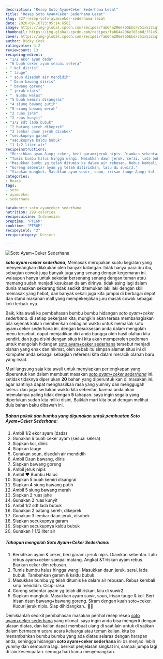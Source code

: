 ```yaml
---
description: "Resep Soto Ayam+Ceker Sederhana Lezat"
title: "Resep Soto Ayam+Ceker Sederhana Lezat"
slug: 527-resep-soto-ayamceker-sederhana-lezat
date: 2020-09-10T23:05:14.656Z
image: https://img-global.cpcdn.com/recipes/fab64a206e765bbd/751x532cq70/soto-ayamceker-sederhana-foto-resep-utama.jpg
thumbnail: https://img-global.cpcdn.com/recipes/fab64a206e765bbd/751x532cq70/soto-ayamceker-sederhana-foto-resep-utama.jpg
cover: https://img-global.cpcdn.com/recipes/fab64a206e765bbd/751x532cq70/soto-ayamceker-sederhana-foto-resep-utama.jpg
author: Ricky Cook
ratingvalue: 4.2
reviewcount: 13
recipeingredient:
- "1/2 ekor ayam dada"
- "6 buah ceker ayam sesuai selera"
- " kol diiris"
- " tauge"
- " soun diseduh air mendidih"
- " Daun bawang diiris"
- " bawang goreng"
- " jeruk nipis"
- "  Bumbu Halus"
- "5 buah kemiri disangrai"
- "4 siung bawang putih"
- "5 siung bawang merah"
- "2 ruas jahe"
- "2 ruas kunyit"
- "1/2 sdt lada bubuk"
- "2 batang sereh dikeprek"
- "3 lembar daun jeruk disobek"
- "secukupnya garam"
- "secukupnya kaldu bubuk"
- "1 1/2 liter air"
recipeinstructions:
- "Bersihkan ayam &amp; ceker, beri garam+jeruk nipis. Diamkan sebentar. Lalu rebus ayam+ceker sampai matang. Angkat &amp;Tiriskan ayam rebus. Biarkan ceker dlm rebusan."
- "Tumis bumbu halus hingga wangi. Masukkan daun jeruk, serai, lada bubuk. Tambahkan garam &amp; kaldu bubuk."
- "Masukkan bumbu yg telah ditumis ke dalam air rebusan. Rebus kembali smp mendidih. Cicipi rasa."
- "Goreng sebentar ayam yg telah ditiriskan, lalu di suwir2."
- "Siapkan mangkuk. Masukkan ayam suwir, soun, irisan tauge &amp; kol. Beri irisan daun bawang+bawang goreng. Siram dengan kuah soto+ceker. Kucuri jeruk nipis. Siap dihidangkan.. 🍲😋"
categories:
- Resep
tags:
- soto
- ayamceker
- sederhana

katakunci: soto ayamceker sederhana 
nutrition: 299 calories
recipecuisine: Indonesian
preptime: "PT16M"
cooktime: "PT56M"
recipeyield: "2"
recipecategory: Dessert

---
```



![Soto Ayam+Ceker Sederhana](https://img-global.cpcdn.com/recipes/fab64a206e765bbd/751x532cq70/soto-ayamceker-sederhana-foto-resep-utama.jpg)

<b><i>soto ayam+ceker sederhana</i></b>, Memasak merupakan suatu kegiatan yang menyenangkan dilakukan oleh banyak kalangan. tidak hanya para ibu ibu, sebagian cowok juga banyak juga yang senang dengan kegemaran ini. walaupun hanya untuk sekedar bersenang senang dengan teman atau memang sudah menjadi kesukaan dalam dirinya. tidak asing lagi dalam dunia masakan sekarang tidak sedikit ditemukan laki laki dengan skill memasak yang hebat, dan banyak sekali juga kita jumpai di berbagai depot dan stand makanan mall yang mempekerjakan juru masak cowok sebagai koki terbaik nya.

Baik, kita awali ke pembahasan bumbu bumbu hidangan <i>soto ayam+ceker sederhana</i>. di setiap pekerjaan kita, mungkin akan terasa membahagiakan bila sejenak kalian memberikan sebagian waktu untuk memasak soto ayam+ceker sederhana ini. dengan kesuksesan anda dalam mengolah menu tersebut, dapat menjadikan diri anda bangga oleh hasil olahan kita sendiri. dan juga disini dengan situs ini kita akan memperoleh pedoman untuk mengolah hidangan <u>soto ayam+ceker sederhana</u> tersebut menjadi olahan yang enak dan nikmat, oleh sebab itu simpan alamat situs ini di komputer anda sebagai sebagian referensi kita dalam meracik olahan baru yang lezat.




Mari langsung saja kita awali untuk menyiapkan perlengkapan yang diperuntuk kan dalam membuat masakan <u><i>soto ayam+ceker sederhana</i></u> ini. setidak tidaknya diperlukan <b>20</b> bahan yang diperuntuk kan di masakan ini. agar nantinya dapat menghasilkan rasa yang yummy dan menggugah selera. dan juga sediakan waktu kita sebentar, karena anda akan memulainya paling tidak dengan <b>5</b> tahapan. saya ingin segala yang diperlukan sudah kita miliki disini, Baiklah mari kita buat dengan melihat dulu bahan baku dibawah ini.

<!--inarticleads1-->

##### Bahan pokok dan bumbu yang digunakan untuk pembuatan Soto Ayam+Ceker Sederhana:

1. Ambil 1/2 ekor ayam (dada)
1. Gunakan 6 buah ceker ayam (sesuai selera)
1. Siapkan  kol, diiris
1. Siapkan  tauge
1. Gunakan  soun, diseduh air mendidih
1. Ambil  Daun bawang, diiris
1. Siapkan  bawang goreng
1. Ambil  jeruk nipis
1. Ambil  ❤ Bumbu Halus:
1. Siapkan 5 buah kemiri disangrai
1. Siapkan 4 siung bawang putih
1. Ambil 5 siung bawang merah
1. Siapkan 2 ruas jahe
1. Gunakan 2 ruas kunyit
1. Ambil 1/2 sdt lada bubuk
1. Gunakan 2 batang sereh, dikeprek
1. Gunakan 3 lembar daun jeruk, disobek
1. Siapkan secukupnya garam
1. Siapkan secukupnya kaldu bubuk
1. Gunakan 1 1/2 liter air




<!--inarticleads2-->

##### Tahapan mengolah Soto Ayam+Ceker Sederhana:

1. Bersihkan ayam &amp; ceker, beri garam+jeruk nipis. Diamkan sebentar. Lalu rebus ayam+ceker sampai matang. Angkat &amp;Tiriskan ayam rebus. Biarkan ceker dlm rebusan.
1. Tumis bumbu halus hingga wangi. Masukkan daun jeruk, serai, lada bubuk. Tambahkan garam &amp; kaldu bubuk.
1. Masukkan bumbu yg telah ditumis ke dalam air rebusan. Rebus kembali smp mendidih. Cicipi rasa.
1. Goreng sebentar ayam yg telah ditiriskan, lalu di suwir2.
1. Siapkan mangkuk. Masukkan ayam suwir, soun, irisan tauge &amp; kol. Beri irisan daun bawang+bawang goreng. Siram dengan kuah soto+ceker. Kucuri jeruk nipis. Siap dihidangkan.. 🍲😋




Demikianlah sedikit pembahasan masakan perihal resep resep <u>soto ayam+ceker sederhana</u> yang nikmat. saya ingin anda bisa mengerti dengan ulasan diatas, dan kalian dapat membuat ulang di saat lain untuk di sajikan dalam bermacam acara acara keluarga atau teman kalian. kita bs menambahkan bumbu bumbu yang ada diatas selaras dengan harapan anda, sehingga hidangan <b>soto ayam+ceker sederhana</b> ini bs menjadi lebih yummy dan sempurna lagi. berikut penjelasan singkat ini, sampai jumpa lagi di lain kesempatan. semoga hari kamu menyenangkan.
